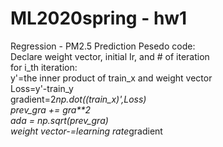 # ML2020spring - hw1
 Regression - PM2.5 Prediction
 Pesedo code:  
 Declare weight vector, initial Ir, and # of iteration  
   for i_th iteration:  
     y'=the inner product of train_x and weight vector  
     Loss=y'-train_y  
     gradient=2*np.dot((train_x)',Loss)  
     prev_gra += gra**2  
     ada = np.sqrt(prev_gra)  
     weight vector-=learning rate*gradient  

